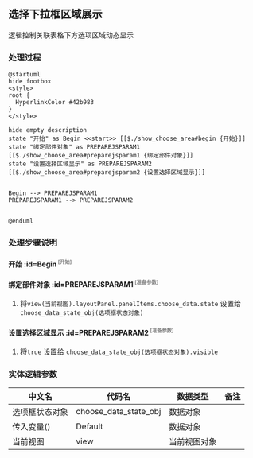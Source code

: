 ## 选择下拉框区域展示 <!-- {docsify-ignore-all} -->

   逻辑控制关联表格下方选项区域动态显示

### 处理过程

```plantuml
@startuml
hide footbox
<style>
root {
  HyperlinkColor #42b983
}
</style>

hide empty description
state "开始" as Begin <<start>> [[$./show_choose_area#begin {开始}]]
state "绑定部件对象" as PREPAREJSPARAM1  [[$./show_choose_area#preparejsparam1 {绑定部件对象}]]
state "设置选择区域显示" as PREPAREJSPARAM2  [[$./show_choose_area#preparejsparam2 {设置选择区域显示}]]


Begin --> PREPAREJSPARAM1
PREPAREJSPARAM1 --> PREPAREJSPARAM2


@enduml
```


### 处理步骤说明

#### 开始 :id=Begin<sup class="footnote-symbol"> <font color=gray size=1>[开始]</font></sup>




#### 绑定部件对象 :id=PREPAREJSPARAM1<sup class="footnote-symbol"> <font color=gray size=1>[准备参数]</font></sup>



1. 将`view(当前视图).layoutPanel.panelItems.choose_data.state` 设置给  `choose_data_state_obj(选项框状态对象)`

#### 设置选择区域显示 :id=PREPAREJSPARAM2<sup class="footnote-symbol"> <font color=gray size=1>[准备参数]</font></sup>



1. 将`true` 设置给  `choose_data_state_obj(选项框状态对象).visible`



### 实体逻辑参数

|    中文名   |    代码名    |  数据类型      |备注 |
| --------| --------| --------  | --------   |
|选项框状态对象|choose_data_state_obj|数据对象||
|传入变量(<i class="fa fa-check"/></i>)|Default|数据对象||
|当前视图|view|当前视图对象||
